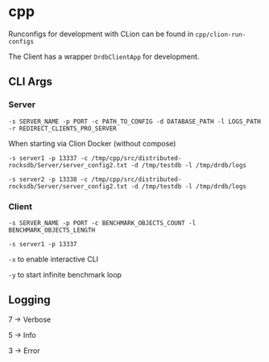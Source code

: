 # cpp

Runconfigs for development with CLion can be found in `cpp/clion-run-configs`

The Client has a wrapper `DrdbClientApp` for development.

## CLI Args

### Server

```
-s SERVER_NAME -p PORT -c PATH_TO_CONFIG -d DATABASE_PATH -l LOGS_PATH -r REDIRECT_CLIENTS_PRO_SERVER
```

When starting via Clion Docker (without compose)

```
-s server1 -p 13337 -c /tmp/cpp/src/distributed-rocksdb/Server/server_config2.txt -d /tmp/testdb -l /tmp/drdb/logs

-s server2 -p 13338 -c /tmp/cpp/src/distributed-rocksdb/Server/server_config2.txt -d /tmp/testdb -l /tmp/drdb/logs
```

### Client

```
-s SERVER_NAME -p PORT -c BENCHMARK_OBJECTS_COUNT -l BENCHMARK_OBJECTS_LENGTH
```

```
-s server1 -p 13337
```

`-x` to enable interactive CLI

`-y` to start infinite benchmark loop

## Logging

7 -> Verbose

5 -> Info

3 -> Error
